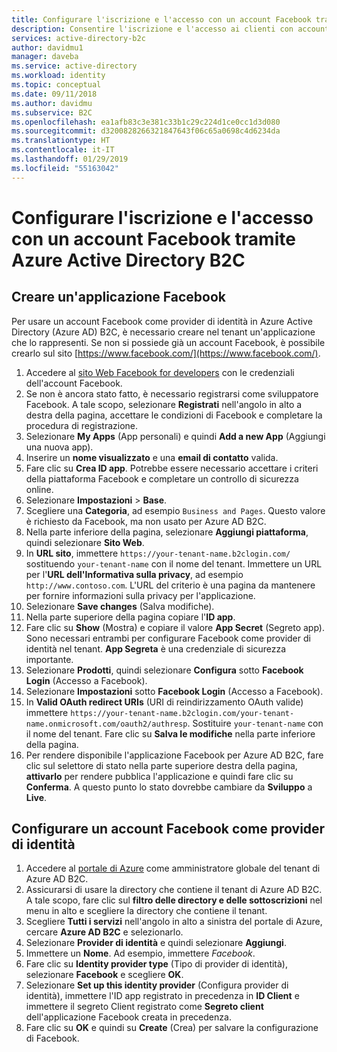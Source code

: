 ```yaml
---
title: Configurare l'iscrizione e l'accesso con un account Facebook tramite Azure Active Directory B2C | Microsoft Docs
description: Consentire l'iscrizione e l'accesso ai clienti con account Facebook alle applicazioni da Azure Active Directory B2C.
services: active-directory-b2c
author: davidmu1
manager: daveba
ms.service: active-directory
ms.workload: identity
ms.topic: conceptual
ms.date: 09/11/2018
ms.author: davidmu
ms.subservice: B2C
ms.openlocfilehash: ea1afb83c3e381c33b1c29c224d1ce0cc1d3d080
ms.sourcegitcommit: d3200828266321847643f06c65a0698c4d6234da
ms.translationtype: HT
ms.contentlocale: it-IT
ms.lasthandoff: 01/29/2019
ms.locfileid: "55163042"
---
```

# <a name="set-up-sign-up-and-sign-in-with-a-facebook-account-using-azure-active-directory-b2c"></a>Configurare l'iscrizione e l'accesso con un account Facebook tramite Azure Active Directory B2C

## <a name="create-a-facebook-application"></a>Creare un'applicazione Facebook

Per usare un account Facebook come provider di identità in Azure Active Directory (Azure AD) B2C, è necessario creare nel tenant un'applicazione che lo rappresenti. Se non si possiede già un account Facebook, è possibile crearlo sul sito [https://www.facebook.com/](https://www.facebook.com/).

1. Accedere al [sito Web Facebook for developers](https://developers.facebook.com/) con le credenziali dell'account Facebook.
2. Se non è ancora stato fatto, è necessario registrarsi come sviluppatore Facebook. A tale scopo, selezionare **Registrati** nell'angolo in alto a destra della pagina, accettare le condizioni di Facebook e completare la procedura di registrazione.
3. Selezionare **My Apps** (App personali) e quindi **Add a new App** (Aggiungi una nuova app). 
4. Inserire un **nome visualizzato** e una **email di contatto** valida.
5. Fare clic su **Crea ID app**. Potrebbe essere necessario accettare i criteri della piattaforma Facebook e completare un controllo di sicurezza online.
6. Selezionare **Impostazioni** > **Base**.
7. Scegliere una **Categoria**, ad esempio `Business and Pages`. Questo valore è richiesto da Facebook, ma non usato per Azure AD B2C.
8. Nella parte inferiore della pagina, selezionare **Aggiungi piattaforma**, quindi selezionare **Sito Web**.
9. In **URL sito**, immettere `https://your-tenant-name.b2clogin.com/` sostituendo `your-tenant-name` con il nome del tenant. Immettere un URL per l'**URL dell'Informativa sulla privacy**, ad esempio `http://www.contoso.com`. L'URL del criterio è una pagina da mantenere per fornire informazioni sulla privacy per l'applicazione.
10. Selezionare **Save changes** (Salva modifiche).
11. Nella parte superiore della pagina copiare l'**ID app**. 
12. Fare clic su **Show** (Mostra) e copiare il valore **App Secret** (Segreto app). Sono necessari entrambi per configurare Facebook come provider di identità nel tenant. **App Segreta** è una credenziale di sicurezza importante.
13. Selezionare **Prodotti**, quindi selezionare **Configura** sotto **Facebook Login** (Accesso a Facebook).
14. Selezionare **Impostazioni** sotto **Facebook Login** (Accesso a Facebook).
15. In **Valid OAuth redirect URIs** (URI di reindirizzamento OAuth valide) immettere `https://your-tenant-name.b2clogin.com/your-tenant-name.onmicrosoft.com/oauth2/authresp`. Sostituire `your-tenant-name` con il nome del tenant. Fare clic su **Salva le modifiche** nella parte inferiore della pagina.
16. Per rendere disponibile l'applicazione Facebook per Azure AD B2C, fare clic sul selettore di stato nella parte superiore destra della pagina, **attivarlo** per rendere pubblica l'applicazione e quindi fare clic su **Conferma**.  A questo punto lo stato dovrebbe cambiare da **Sviluppo** a **Live**.

## <a name="configure-a-facebook-account-as-an-identity-provider"></a>Configurare un account Facebook come provider di identità

1. Accedere al [portale di Azure](https://portal.azure.com/) come amministratore globale del tenant di Azure AD B2C.
2. Assicurarsi di usare la directory che contiene il tenant di Azure AD B2C. A tale scopo, fare clic sul **filtro delle directory e delle sottoscrizioni** nel menu in alto e scegliere la directory che contiene il tenant. 
3. Scegliere **Tutti i servizi** nell'angolo in alto a sinistra del portale di Azure, cercare **Azure AD B2C** e selezionarlo.
4. Selezionare **Provider di identità** e quindi selezionare **Aggiungi**.
5. Immettere un **Nome**. Ad esempio, immettere *Facebook*.
6. Fare clic su **Identity provider type** (Tipo di provider di identità), selezionare **Facebook** e scegliere **OK**.
7. Selezionare **Set up this identity provider** (Configura provider di identità), immettere l'ID app registrato in precedenza in **ID Client** e immettere il segreto Client registrato come **Segreto client** dell'applicazione Facebook creata in precedenza.
8. Fare clic su **OK** e quindi su **Create** (Crea) per salvare la configurazione di Facebook.

